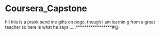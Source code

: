 # Coursera_Capstone
hii this is a prank send me gifts on pogo. though i am learnin g from a great teacher so here is what he says .....*****************#@
